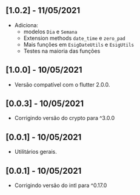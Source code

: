 ## [1.0.2] - 11/05/2021

* Adiciona: 
    - modelos `Dia` e `Semana`
    - Extension methods `date_time` e `zero_pad`
    - Mais funções em `EsigDateUtils` e `EsigUtils`
    - Testes na maioria das funções

## [1.0.0] - 10/05/2021

* Versão compatível com o flutter 2.0.0.

## [0.0.3] - 10/05/2021

* Corrigindo versão do crypto para ^3.0.0

## [0.0.1] - 10/05/2021

* Utilitários gerais.

## [0.0.1] - 10/05/2021

* Corrigindo versão do intl para ^0.17.0

